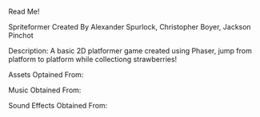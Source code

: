 Read Me!

Spriteformer
Created By Alexander Spurlock, Christopher Boyer, Jackson Pinchot


Description:
A basic 2D platformer game created using Phaser, jump from platform to platform while collectiong strawberries!


Assets Optained From:

Music Obtained From:

Sound Effects Obtained From:
